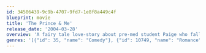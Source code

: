 ```yaml
---
id: 34506439-9c9b-4707-9fd7-1e8f8a449c4f
blueprint: movie
title: 'The Prince & Me'
release_date: '2004-03-28'
overview: 'A fairy tale love-story about pre-med student Paige who falls in love with a Danish Prince "Eddie" who refused to follow the traditions of his parents and has come to the US to quench his thirst for rebellion. Paige and Edward come from two different worlds, but there is an undeniable attraction between them.'
genres: '[{"id": 35, "name": "Comedy"}, {"id": 10749, "name": "Romance"}]'
---
```


